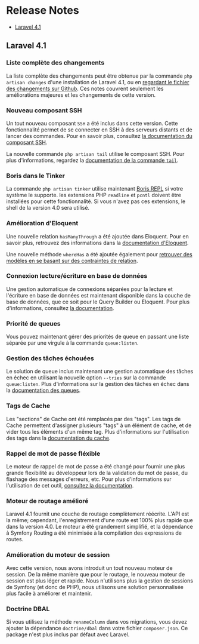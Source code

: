 # Release Notes

- [Laravel 4.1](#laravel-4.1)

<a name="laravel-4.1"></a>
## Laravel 4.1

### Liste complète des changements

La liste complète des changements peut être obtenue par la commande `php artisan changes` d'une installation de Laravel 4.1, ou en [regardant le fichier des changements sur Github](https://github.com/laravel/framework/blob/4.1/src/Illuminate/Foundation/changes.json). Ces notes couvrent seulement les améliorations majeures et les changements de cette version.

### Nouveau composant SSH

Un tout nouveau composant `SSH` a été inclus dans cette version. Cette fonctionnalité permet de se connecter en SSH à des serveurs distants et de lancer des commandes. Pour en savoir plus, consultez [la documentation du composant SSH](/dev/ssh).

La nouvelle commande `php artisan tail` utilise le composant SSH. Pour plus d'informations, regardez la  [documentation de la commande `tail`](http:///4.1/ssh#tailing-remote-logs).

### Boris dans le Tinker

La commande `php artisan tinker` utilise maintenant [Boris REPL](https://github.com/d11wtq/boris) si votre système le supporte. les extensions PHP `readline` et `pcntl` doivent être installées pour cette fonctionnalité. Si vous n'avez pas ces extensions, le shell de la version 4.0 sera utilisé.

### Amélioration d'Eloquent

Une nouvelle relation `hasManyThrough` a été ajoutée dans Eloquent. Pour en savoir plus, retrouvez des informations dans la [documentation d'Eloquent](/dev/eloquent#has-many-through).

Une nouvelle méthode `whereHas` a été ajoutée également pour  [retrouver des modèles en se basant sur des contraintes de relation](/dev/eloquent#querying-relations).

### Connexion lecture/écriture en base de données

Une gestion automatique de connexions séparées pour la lecture et l'écriture en base de données est maintenant disponible dans la couche de base de données, que ce soit pour le Query Builder ou Eloquent. Pour plus d'informations, consultez [la documentation](/dev/database#read-write-connections).

### Priorité de queues

Vous pouvez maintenant gérer des priorités de queue en passant une liste séparée par une virgule à la commande `queue:listen`.

### Gestion des tâches échouées

Le solution de queue inclus maintenant une gestion automatique des tâches en échec en utilisant la nouvelle option `--tries` sur la commande `queue:listen`. Plus d'informations sur la gestion des tâches en échec dans la [documentation des queues](/dev/queues#failed-jobs).

### Tags de Cache

Les "sections" de Cache ont été remplacés par des "tags". Les tags de Cache permettent d'assigner plusieurs "tags" à un élément de cache, et de vider tous les éléments d'un même tag. Plus d'informations sur l'utilisation des tags dans la [documentation du cache](/dev/cache#cache-tags).

### Rappel de mot de passe fléxible

Le moteur de rappel de mot de passe a été changé pour fournir une plus grande flexibilité au développeur lors de la validation du mot de passe, du flashage des messages d'erreurs, etc. Pour plus d'informations sur l'utilisation de cet outil, [consultez la documentation](/dev/security#password-reminders-and-reset).

### Moteur de routage amélioré

Laravel 4.1 fournit une couche de routage complètement réécrite. L'API est la même; cependant, l'enregistrement d'une route est 100% plus rapide que dans la version 4.0. Le moteur a été grandement simplifié, et la dépendance à Symfony Routing a été minimisée à la compilation des expressions de routes.

### Amélioration du moteur de session

Avec cette version, nous avons introduit un tout nouveau moteur de session. De la même manière que pour le routage, le nouveau moteur de session est plus léger et rapide. Nous n'utilisons plus la gestion de sessions de Symfony (et donc de PHP), nous utilisons une solution personnalisée plus facile à améliorer et maintenir.

### Doctrine DBAL

Si vous utilisez la méthode `renameColumn` dans vos migrations, vous devez ajouter la dépendance `doctrine/dbal` dans votre fichier `composer.json`. Ce package n'est plus inclus par défaut avec Laravel.
